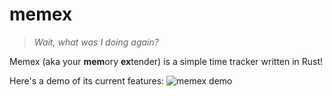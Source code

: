 # memex
> *Wait, what was I doing again?*

Memex (aka your **mem**ory **ex**tender) is a simple time tracker written in Rust! 

Here's a demo of its current features:
![memex demo](https://i.imgur.com/2HNC8LT.gif)
